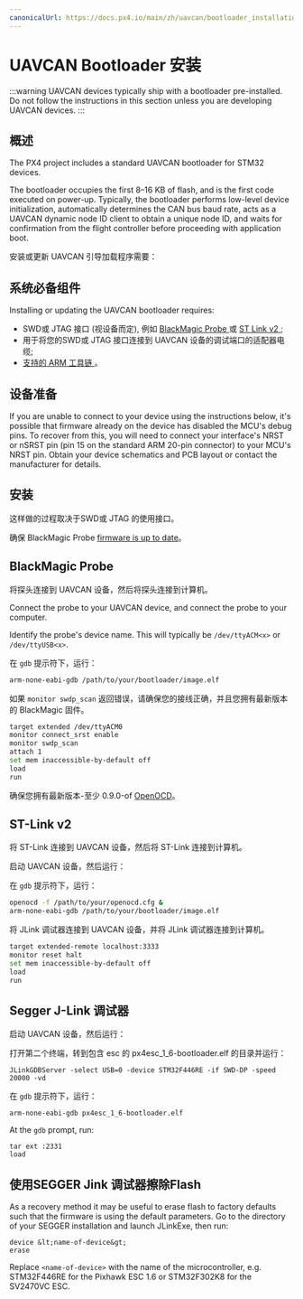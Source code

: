 ```yaml
---
canonicalUrl: https://docs.px4.io/main/zh/uavcan/bootloader_installation
---
```


# UAVCAN Bootloader 安装

:::warning UAVCAN
devices typically ship with a bootloader pre-installed. Do not follow the instructions in this section unless you are developing UAVCAN devices.
:::

## 概述

The PX4 project includes a standard UAVCAN bootloader for STM32 devices.

The bootloader occupies the first 8–16 KB of flash, and is the first code executed on power-up. Typically, the bootloader performs low-level device initialization, automatically determines the CAN bus baud rate, acts as a UAVCAN dynamic node ID client to obtain a unique node ID, and waits for confirmation from the flight controller before proceeding with application boot.

安装或更新 UAVCAN 引导加载程序需要：

## 系统必备组件

Installing or updating the UAVCAN bootloader requires:

* SWD或 JTAG 接口 (视设备而定), 例如 [ BlackMagic Probe ](http://www.blacksphere.co.nz/main/blackmagic) 或 [ ST Link v2 ](http://www.st.com/internet/evalboard/product/251168.jsp);
* 用于将您的SWD或 JTAG 接口连接到 UAVCAN 设备的调试端口的适配器电缆;
* [ 支持的 ARM 工具链 ](../setup/dev_env.md)。

## 设备准备

If you are unable to connect to your device using the instructions below, it's possible that firmware already on the device has disabled the MCU's debug pins. To recover from this, you will need to connect your interface's NRST or nSRST pin (pin 15 on the standard ARM 20-pin connector) to your MCU's NRST pin. Obtain your device schematics and PCB layout or contact the manufacturer for details.

## 安装

这样做的过程取决于SWD或 JTAG 的使用接口。

确保 BlackMagic Probe [firmware is up to date](https://github.com/blacksphere/blackmagic/wiki/Hacking)。

## BlackMagic Probe

将探头连接到 UAVCAN 设备，然后将探头连接到计算机。

Connect the probe to your UAVCAN device, and connect the probe to your computer.

Identify the probe's device name. This will typically be `/dev/ttyACM<x>` or `/dev/ttyUSB<x>`.

在 `gdb` 提示符下，运行：

```sh
arm-none-eabi-gdb /path/to/your/bootloader/image.elf
```

如果 `monitor swdp_scan` 返回错误，请确保您的接线正确，并且您拥有最新版本的 BlackMagic 固件。

```sh
target extended /dev/ttyACM0
monitor connect_srst enable
monitor swdp_scan
attach 1
set mem inaccessible-by-default off
load
run
```

确保您拥有最新版本-至少 0.9.0-of [OpenOCD](http://openocd.org)。

## ST-Link v2

将 ST-Link 连接到 UAVCAN 设备，然后将 ST-Link 连接到计算机。

启动 UAVCAN 设备，然后运行：

在 `gdb` 提示符下，运行：

```sh
openocd -f /path/to/your/openocd.cfg &
arm-none-eabi-gdb /path/to/your/bootloader/image.elf
```

将 JLink 调试器连接到 UAVCAN 设备，并将 JLink 调试器连接到计算机。

```sh
target extended-remote localhost:3333
monitor reset halt
set mem inaccessible-by-default off
load
run
```

## Segger J-Link 调试器

启动 UAVCAN 设备，然后运行：

打开第二个终端，转到包含 esc 的 px4esc_1_6-bootloader.elf 的目录并运行：

```
JLinkGDBServer -select USB=0 -device STM32F446RE -if SWD-DP -speed 20000 -vd
```

在 `gdb` 提示符下，运行：

```
arm-none-eabi-gdb px4esc_1_6-bootloader.elf
```

At the `gdb` prompt, run:

```
tar ext :2331
load
```

## 使用SEGGER Jink 调试器擦除Flash

As a recovery method it may be useful to erase flash to factory defaults such that the firmware is using the default parameters. Go to the directory of your SEGGER installation and launch JLinkExe, then run:

```
device &lt;name-of-device&gt;
erase
```

Replace `<name-of-device>` with the name of the microcontroller, e.g. STM32F446RE for the Pixhawk ESC 1.6 or STM32F302K8 for the SV2470VC ESC.